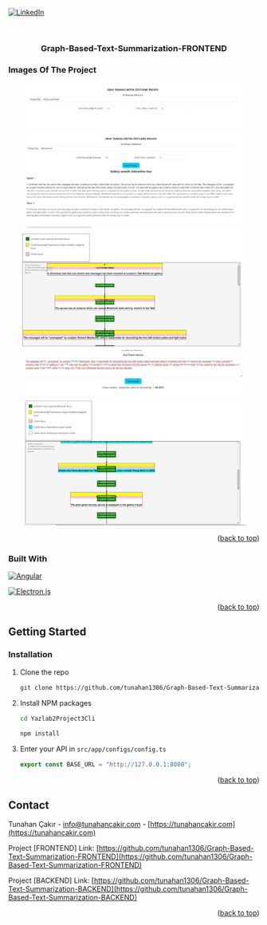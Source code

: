 <a id="readme-top"></a>

[![LinkedIn][linkedin-shield]][linkedin-url]

<!-- PROJECT LOGO -->
<br />
<div align="center">
  <h3 align="center">   
    Graph-Based-Text-Summarization-FRONTEND
  </h3>
</div>


### Images Of The Project

<div align="center">
  <img src="https://raw.githubusercontent.com/tunahan1306/Graph-Based-Text-Summarization-FRONTEND/main/images/1.png" name="image-name" width="450px">
    <img src="https://raw.githubusercontent.com/tunahan1306/Graph-Based-Text-Summarization-FRONTEND/main/images/2.png" name="image-name" width="450px">
    <img src="https://raw.githubusercontent.com/tunahan1306/Graph-Based-Text-Summarization-FRONTEND/main/images/3.png" name="image-name" width="450px">
    <img src="https://raw.githubusercontent.com/tunahan1306/Graph-Based-Text-Summarization-FRONTEND/main/images/4.png" name="image-name" width="450px">
    <img src="https://raw.githubusercontent.com/tunahan1306/Graph-Based-Text-Summarization-FRONTEND/main/images/5.png" name="image-name" width="450px"> 
      
</div>

<p align="right">(<a href="#readme-top">back to top</a>)</p>




### Built With

 [![Angular][Angular.io]][Angular-url]

 [![Electron.js][Electron.js]][Electron-url]


<p align="right">(<a href="#readme-top">back to top</a>)</p>
 


<!-- GETTING STARTED -->
## Getting Started


### Installation

1. Clone the repo
   ```sh
   git clone https://github.com/tunahan1306/Graph-Based-Text-Summarization-FRONTEND.git
   ``` 
2. Install NPM packages
    ```sh
    cd Yazlab2Project3Cli
    ```
    ```sh
    npm install
    ```
4. Enter your API in `src/app/configs/config.ts`
   ```js
   export const BASE_URL = "http://127.0.0.1:8080";
   ```

<p align="right">(<a href="#readme-top">back to top</a>)</p>


<!-- CONTACT -->
## Contact

Tunahan Çakır - info@tunahancakir.com - [https://tunahancakir.com](https://tunahancakir.com)

Project [FRONTEND] Link: [https://github.com/tunahan1306/Graph-Based-Text-Summarization-FRONTEND](https://github.com/tunahan1306/Graph-Based-Text-Summarization-FRONTEND)

Project [BACKEND] Link: [https://github.com/tunahan1306/Graph-Based-Text-Summarization-BACKEND](https://github.com/tunahan1306/Graph-Based-Text-Summarization-BACKEND)

<p align="right">(<a href="#readme-top">back to top</a>)</p>


<!-- MARKDOWN LINKS & IMAGES -->
[linkedin-shield]: https://img.shields.io/badge/-LinkedIn-black.svg?style=for-the-badge&logo=linkedin&colorB=555
[linkedin-url]: https://www.linkedin.com/in/tunahan-çakir-8ab376213/
[Angular.io]: https://img.shields.io/badge/Angular-DD0031?style=for-the-badge&logo=angular&logoColor=white
[Angular-url]: https://angular.io/
[Electron.js]: https://img.shields.io/badge/Electron.js-4B8BF5?logo=electron&logoColor=white&style=for-the-badge
[Electron-url]: https://electronjs.org/

